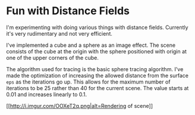 # Fun with Distance Fields
I'm experimenting with doing various things with distance fields. Currently it's very rudimentary and not very efficient.

I've implemented a cube and a sphere as an image effect. The scene consists of the cube at the origin with the sphere positioned with origin at one of the upper corners of the cube.

The algorithm used for tracing is the basic sphere tracing algorithm. I've made the optimization of increasing the allowed distance from the surface `eps` as the iterations go up. This allows for the maximum number of iterations to be 25 rather than 40 for the current scene. The value starts at 0.01 and increases linearly to 0.1.

[[http://i.imgur.com/OOXeT2q.png|alt=Rendering of scene]]
